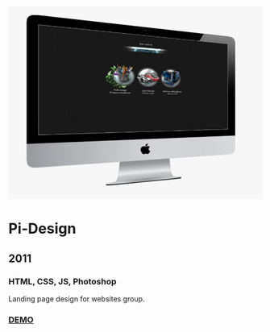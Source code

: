 [![Screenshot](https://github.com/pinco227/pi-landing/blob/main/images/landing.png)](https://pinco227.github.io/pi-landing/)
# Pi-Design
## 2011
### HTML, CSS, JS, Photoshop

Landing page design for websites group.

### [DEMO](https://pinco227.github.io/pi-landing/)